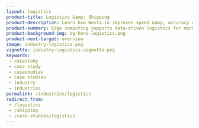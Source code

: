 ```yaml
---
layout: logistics
product-title: Logistics &amp; Shipping
product-description: Learn how Nuvla.io improves speed &amp; accuracy of warehouse and maritime  operations while ensuring safety &amp; respecting privacy
product-summary: Edge computing supports data-driven logistics for more efficient operations and a safer workplace. 
product-background-img: bg-hero-logistics.png
product-next-target: overview
image: industry-logistics.png
vignette: industry-logistics-vignette.png
keywords:
 - casestudy
 - case study
 - casestudies
 - case studies
 - industry
 - industries
permalink: /industries/logistics
redirect_from:
 - /logistics
 - /shipping
 - /case-studies/logistics
---
```

